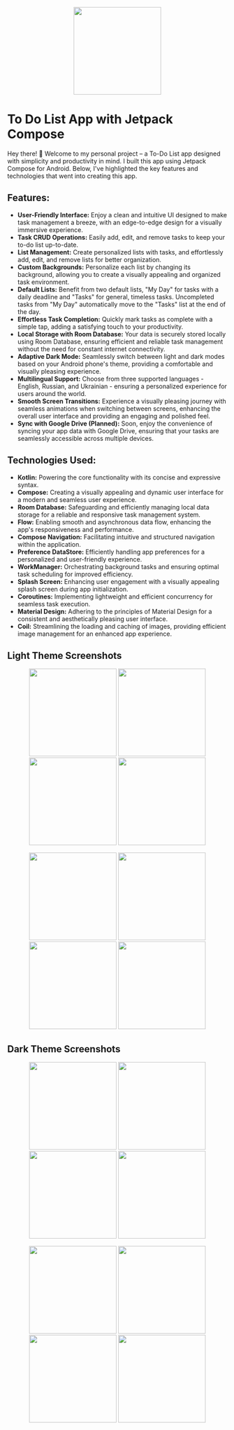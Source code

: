 <p align="center">
  <img src="GitHubContent/ic_launcher_round.png" width="200" />
</p>

# To Do List App with Jetpack Compose

Hey there! 👋 Welcome to my personal project – a To-Do List app designed with simplicity and productivity in mind. I built this app using Jetpack Compose for Android. Below, I've highlighted the key features and technologies that went into creating this app.

## Features:
- **User-Friendly Interface:**  Enjoy a clean and intuitive UI designed to make task management a breeze, with an edge-to-edge design for a visually immersive experience.
- **Task CRUD Operations:** Easily add, edit, and remove tasks to keep your to-do list up-to-date.
- **List Management:** Create personalized lists with tasks, and effortlessly add, edit, and remove lists for better organization.
- **Custom Backgrounds:** Personalize each list by changing its background, allowing you to create a visually appealing and organized task environment.
- **Default Lists:** Benefit from two default lists, "My Day" for tasks with a daily deadline and "Tasks" for general, timeless tasks. Uncompleted tasks from "My Day" automatically move to the "Tasks" list at the end of the day.
- **Effortless Task Completion:** Quickly mark tasks as complete with a simple tap, adding a satisfying touch to your productivity.
- **Local Storage with Room Database:** Your data is securely stored locally using Room Database, ensuring efficient and reliable task management without the need for constant internet connectivity.
- **Adaptive Dark Mode:** Seamlessly switch between light and dark modes based on your Android phone's theme, providing a comfortable and visually pleasing experience.
- **Multilingual Support:** Choose from three supported languages - English, Russian, and Ukrainian - ensuring a personalized experience for users around the world.
- **Smooth Screen Transitions:** Experience a visually pleasing journey with seamless animations when switching between screens, enhancing the overall user interface and providing an engaging and polished feel.
- **Sync with Google Drive (Planned):** Soon, enjoy the convenience of syncing your app data with Google Drive, ensuring that your tasks are seamlessly accessible across multiple devices.

## Technologies Used:
- **Kotlin:** Powering the core functionality with its concise and expressive syntax.
- **Compose:** Creating a visually appealing and dynamic user interface for a modern and seamless user experience.
- **Room Database:** Safeguarding and efficiently managing local data storage for a reliable and responsive task management system.
- **Flow:** Enabling smooth and asynchronous data flow, enhancing the app's responsiveness and performance.
- **Compose Navigation:** Facilitating intuitive and structured navigation within the application.
- **Preference DataStore:** Efficiently handling app preferences for a personalized and user-friendly experience.
- **WorkManager:** Orchestrating background tasks and ensuring optimal task scheduling for improved efficiency.
- **Splash Screen:** Enhancing user engagement with a visually appealing splash screen during app initialization.
- **Coroutines:** Implementing lightweight and efficient concurrency for seamless task execution.
- **Material Design:** Adhering to the principles of Material Design for a consistent and aesthetically pleasing user interface.
- **Coil:** Streamlining the loading and caching of images, providing efficient image management for an enhanced app experience.

## Light Theme Screenshots

<p align="center">
  <img src="GitHubContent/light_1.jpg" width="200" />
  <img src="GitHubContent/light_2.jpg" width="200" />
  <img src="GitHubContent/light_3.jpg" width="200" />
  <img src="GitHubContent/light_4.jpg" width="200" />
</p>
<p align="center">
  <img src="GitHubContent/light_5.jpg" width="200" />
  <img src="GitHubContent/light_6.jpg" width="200" />
  <img src="GitHubContent/light_7.jpg" width="200" />
  <img src="GitHubContent/light_8.jpg" width="200" />
</p>

## Dark Theme Screenshots

<p align="center">
  <img src="GitHubContent/dark_1.jpg" width="200" />
  <img src="GitHubContent/dark_2.jpg" width="200" />
  <img src="GitHubContent/dark_3.jpg" width="200" />
  <img src="GitHubContent/dark_4.jpg" width="200" />
</p>
<p align="center">
  <img src="GitHubContent/dark_5.jpg" width="200" />
  <img src="GitHubContent/dark_6.jpg" width="200" />
  <img src="GitHubContent/dark_7.jpg" width="200" />
  <img src="GitHubContent/dark_8.jpg" width="200" />
</p>


